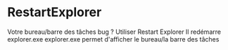 # RestartExplorer

Votre bureau/barre des tâches bug ?
Utiliser Restart Explorer
Il redémarre explorer.exe
explorer.exe permet d'afficher le bureau/la barre des tâches
